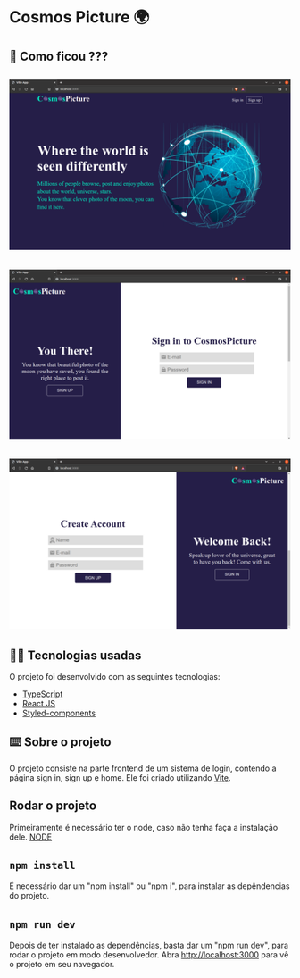 # Cosmos Picture 🌍​​

## 👀 Como ficou ???

<img src="./img/home.png" width="600px"></img>
----------
<img src="./img/signin.png" width="600px"></img>
----------
<img src="./img/signup.png" width="600px"></img>
----------

## 🧑‍💻 Tecnologias usadas

O projeto foi desenvolvido com as seguintes tecnologias:
- [TypeScript](https://www.typescriptlang.org/)
- [React JS](https://pt-br.reactjs.org/)
- [Styled-components](https://styled-components.com/)

## ⌨️ Sobre o projeto

O projeto consiste na parte frontend de um sistema de login, contendo a página sign in, sign up e home. Ele foi criado utilizando [Vite](https://vitejs.dev/).

## Rodar o projeto

Primeiramente é necessário ter o node, caso não tenha faça a instalação dele. [NODE](https://nodejs.org/en/download/) 

## `npm install`

É necessário dar um "npm install" ou "npm i", para instalar as depêndencias do projeto.

## `npm run dev`

Depois de ter instalado as dependências, basta dar um "npm run dev", para rodar o projeto em modo desenvolvedor. Abra [http://localhost:3000](http://localhost:3000) para vê o projeto em seu navegador.